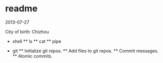 readme
======

2013-07-27

City of birth: Chizhou

* shell
** ls
** cat
** pipe

* git
** Initialize git repos.
** Add files to git repos.
** Commit messages.
** Atomic commits.
